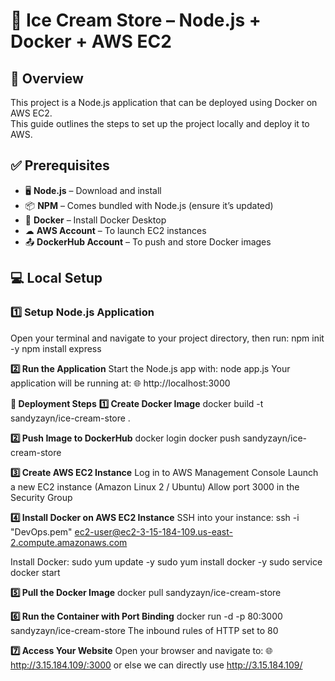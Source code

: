 # 🍦 Ice Cream Store – Node.js + Docker + AWS EC2

## 📜 Overview
This project is a Node.js application that can be deployed using Docker on AWS EC2.  
This guide outlines the steps to set up the project locally and deploy it to AWS.

## ✅ Prerequisites
- 🖥 **Node.js** – Download and install  
- 📦 **NPM** – Comes bundled with Node.js (ensure it’s updated)  
- 🐳 **Docker** – Install Docker Desktop  
- ☁ **AWS Account** – To launch EC2 instances  
- 📤 **DockerHub Account** – To push and store Docker images  


## 💻 Local Setup

### 1️⃣ Setup Node.js Application  
Open your terminal and navigate to your project directory, then run:
npm init -y
npm install express

**2️⃣ Run the Application**
Start the Node.js app with:
node app.js
Your application will be running at:
🌐 http://localhost:3000

**🚀 Deployment Steps**
**1️⃣ Create Docker Image**
docker build -t sandyzayn/ice-cream-store .

**2️⃣ Push Image to DockerHub**
docker login
docker push sandyzayn/ice-cream-store

**3️⃣ Create AWS EC2 Instance**
Log in to AWS Management Console
Launch a new EC2 instance (Amazon Linux 2 / Ubuntu)
Allow port 3000 in the Security Group

**4️⃣ Install Docker on AWS EC2 Instance**
SSH into your instance:
ssh -i "DevOps.pem" ec2-user@ec2-3-15-184-109.us-east-2.compute.amazonaws.com

Install Docker:
sudo yum update -y
sudo yum install docker -y
sudo service docker start

**5️⃣ Pull the Docker Image**
docker pull sandyzayn/ice-cream-store

**6️⃣ Run the Container with Port Binding**
docker run -d -p 80:3000 sandyzayn/ice-cream-store
The inbound rules of HTTP set to 80 

**7️⃣ Access Your Website**
Open your browser and navigate to:
🌐 http://3.15.184.109/:3000
or else we can directly use http://3.15.184.109/
